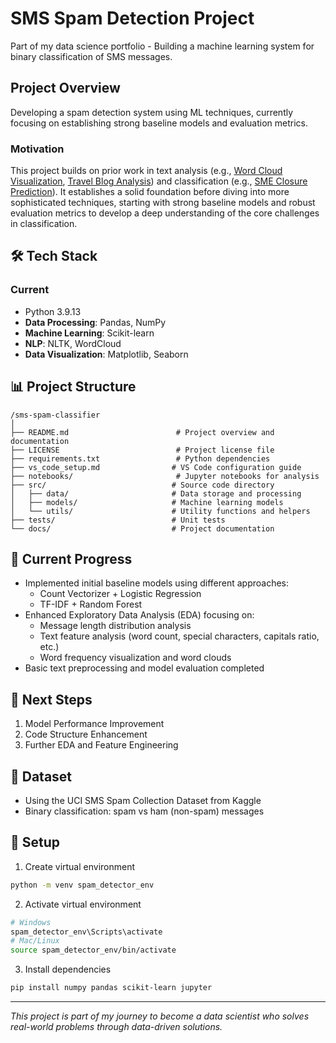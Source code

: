 # SMS Spam Detection Project

Part of my data science portfolio - Building a machine learning system for binary classification of SMS messages.

## Project Overview
Developing a spam detection system using ML techniques, currently focusing on establishing strong baseline models and evaluation metrics.

### Motivation
This project builds on prior work in text analysis (e.g., [Word Cloud Visualization](https://nayeonkwonds.medium.com/deep-dive-into-word-cloud-creation-c2fc7fc09c12), [Travel Blog Analysis](https://nayeonkwonds.medium.com/web-scraping-and-text-analysis-of-travel-trends-on-blogs-e83a453d34ed)) and classification (e.g., [SME Closure Prediction](https://github.com/KwonNayeon/numble)). It establishes a solid foundation before diving into more sophisticated techniques, starting with strong baseline models and robust evaluation metrics to develop a deep understanding of the core challenges in classification.

## 🛠 Tech Stack
### Current
- Python 3.9.13
- **Data Processing**: Pandas, NumPy
- **Machine Learning**: Scikit-learn
- **NLP**: NLTK, WordCloud
- **Data Visualization**: Matplotlib, Seaborn

## 📊 Project Structure
```tree
/sms-spam-classifier
│
├── README.md                        # Project overview and documentation
├── LICENSE                          # Project license file
├── requirements.txt                 # Python dependencies
├── vs_code_setup.md                # VS Code configuration guide
├── notebooks/                       # Jupyter notebooks for analysis
├── src/                            # Source code directory
│   ├── data/                       # Data storage and processing
│   ├── models/                     # Machine learning models
│   └── utils/                      # Utility functions and helpers
├── tests/                          # Unit tests
└── docs/                           # Project documentation
```

## 🚧 Current Progress
- Implemented initial baseline models using different approaches:
  - Count Vectorizer + Logistic Regression
  - TF-IDF + Random Forest
- Enhanced Exploratory Data Analysis (EDA) focusing on:
  - Message length distribution analysis
  - Text feature analysis (word count, special characters, capitals ratio, etc.)
  - Word frequency visualization and word clouds
- Basic text preprocessing and model evaluation completed

## 📝 Next Steps
1. Model Performance Improvement
2. Code Structure Enhancement
3. Further EDA and Feature Engineering

## 📁 Dataset
- Using the UCI SMS Spam Collection Dataset from Kaggle
- Binary classification: spam vs ham (non-spam) messages

## 🔧 Setup
1. Create virtual environment
```bash
python -m venv spam_detector_env
```
2. Activate virtual environment
```bash
# Windows
spam_detector_env\Scripts\activate
# Mac/Linux
source spam_detector_env/bin/activate
```
3. Install dependencies
```bash
pip install numpy pandas scikit-learn jupyter
```

---
*This project is part of my journey to become a data scientist who solves real-world problems through data-driven solutions.*

